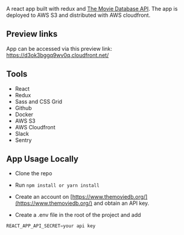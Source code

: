 A react app built with redux and [The Movie Database API](https://developers.themoviedb.org/3/getting-started/introduction). The app is deployed to AWS S3 and distributed with AWS cloudfront.

## Preview links
App can be accessed via this preview link: https://d3ok3bggq9wv0q.cloudfront.net/

## Tools

- React
- Redux
- Sass and CSS Grid
- Github
- Docker
- AWS S3
- AWS Cloudfront
- Slack
- Sentry

## App Usage Locally

- Clone the repo

- Run `npm install or yarn install`

- Create an account on [https://www.themoviedb.org/](https://www.themoviedb.org/) and obtain an API key.

- Create a .env file in the root of the project and add

```js
REACT_APP_API_SECRET=your api key
```
